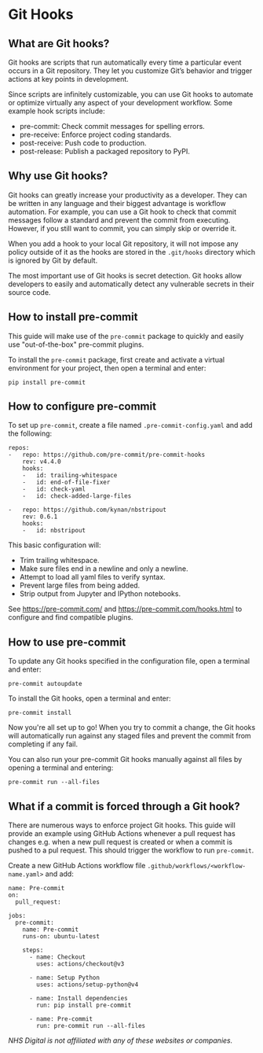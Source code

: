 # Git Hooks

## What are Git hooks?

Git hooks are scripts that run automatically every time a particular event occurs in a Git repository. They let you customize Git’s behavior and trigger actions at key points in development.

Since scripts are infinitely customizable, you can use Git hooks to automate or optimize virtually any aspect of your development workflow. Some example hook scripts include:

- pre-commit: Check commit messages for spelling errors.
- pre-receive: Enforce project coding standards.
- post-receive: Push code to production.
- post-release: Publish a packaged repository to PyPI.

## Why use Git hooks?

Git hooks can greatly increase your productivity as a developer. They can be written in any language and their biggest advantage is workflow automation. For example, you can use a Git hook to check that commit messages follow a standard and prevent the commit from executing. However, if you still want to commit, you can simply skip or override it.

When you add a hook to your local Git repository, it will not impose any policy outside of it as the hooks are stored in the `.git/hooks` directory which is ignored by Git by default.

The most important use of Git hooks is secret detection. Git hooks allow developers to easily and automatically detect any vulnerable secrets in their source code.

## How to install pre-commit

This guide will make use of the `pre-commit` package to quickly and easily use "out-of-the-box" pre-commit plugins.

To install the `pre-commit` package, first create and activate a virtual environment for your project, then open a terminal and enter:

```
pip install pre-commit
```

## How to configure pre-commit

To set up `pre-commit`, create a file named `.pre-commit-config.yaml` and add the following:

```
repos:
-   repo: https://github.com/pre-commit/pre-commit-hooks
    rev: v4.4.0
    hooks:
    -   id: trailing-whitespace
    -   id: end-of-file-fixer
    -   id: check-yaml
    -   id: check-added-large-files

-   repo: https://github.com/kynan/nbstripout
    rev: 0.6.1
    hooks:
    -   id: nbstripout
```

This basic configuration will:

- Trim trailing whitespace.
- Make sure files end in a newline and only a newline.
- Attempt to load all yaml files to verify syntax.
- Prevent large files from being added.
- Strip output from Jupyter and IPython notebooks.

See https://pre-commit.com/ and https://pre-commit.com/hooks.html to configure and find compatible plugins.

## How to use pre-commit

To update any Git hooks specified in the configuration file, open a terminal and enter:

```
pre-commit autoupdate
```

To install the Git hooks, open a terminal and enter:

```
pre-commit install
```

Now you're all set up to go! When you try to commit a change, the Git hooks will automatically run against any staged files and prevent the commit from completing if any fail.

You can also run your pre-commit Git hooks manually against all files by opening a terminal and entering:

```
pre-commit run --all-files
```

## What if a commit is forced through a Git hook?

There are numerous ways to enforce project Git hooks. This guide will provide an example using GitHub Actions whenever a pull request has changes e.g. when a new pull request is created or when a commit is pushed to a pul request. This should trigger the workflow to run `pre-commit`.

Create a new GitHub Actions workflow file `.github/workflows/<workflow-name.yaml>` and add:

```
name: Pre-commit
on:
  pull_request:

jobs:
  pre-commit:
    name: Pre-commit
    runs-on: ubuntu-latest

    steps:
      - name: Checkout
        uses: actions/checkout@v3

      - name: Setup Python
        uses: actions/setup-python@v4

      - name: Install dependencies
        run: pip install pre-commit

      - name: Pre-commit
        run: pre-commit run --all-files
```

*NHS Digital is not affiliated with any of these websites or companies.*
